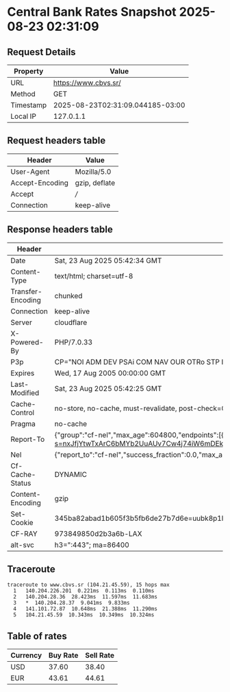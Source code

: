 # Central Bank Rates Snapshot 2025-08-23 02:31:09
## Request Details

| Property | Value |
|----------|-------|
| URL | https://www.cbvs.sr/ |
| Method | GET |
| Timestamp | 2025-08-23T02:31:09.044185-03:00 |
| Local IP | 127.0.1.1 |
    
## Request headers table

| Header | Value |
|--------|-------|
| User-Agent | Mozilla/5.0 |
| Accept-Encoding | gzip, deflate |
| Accept | */* |
| Connection | keep-alive |

    
## Response headers table
| Header | Value |
|--------|-------|
| Date | Sat, 23 Aug 2025 05:42:34 GMT |
| Content-Type | text/html; charset=utf-8 |
| Transfer-Encoding | chunked |
| Connection | keep-alive |
| Server | cloudflare |
| X-Powered-By | PHP/7.0.33 |
| P3p | CP="NOI ADM DEV PSAi COM NAV OUR OTRo STP IND DEM" |
| Expires | Wed, 17 Aug 2005 00:00:00 GMT |
| Last-Modified | Sat, 23 Aug 2025 05:42:25 GMT |
| Cache-Control | no-store, no-cache, must-revalidate, post-check=0, pre-check=0 |
| Pragma | no-cache |
| Report-To | {"group":"cf-nel","max_age":604800,"endpoints":[{"url":"https://a.nel.cloudflare.com/report/v4?s=nxJfjYtwTxArC6bMYb2UuAUv7Cw4j74iW6mDEkOffyj6axM83HMjq7GnvU6rQVWifpHNnOyFzjCvlfl4RiDlKSY7M8BApGidic5Q"}]} |
| Nel | {"report_to":"cf-nel","success_fraction":0.0,"max_age":604800} |
| Cf-Cache-Status | DYNAMIC |
| Content-Encoding | gzip |
| Set-Cookie | 345ba82abad1b605f3b5fb6de27b7d6e=uubk8p1ho2f13qv8umlkfoem46; HttpOnly; Path=/ |
| CF-RAY | 973849850d2b3a6b-LAX |
| alt-svc | h3=":443"; ma=86400 |

## Traceroute 

```
traceroute to www.cbvs.sr (104.21.45.59), 15 hops max
  1   140.204.226.201  0.221ms  0.113ms  0.110ms 
  2   140.204.28.36  28.423ms  11.597ms  11.683ms 
  3   *  140.204.28.37  9.041ms  9.833ms 
  4   141.101.72.87  10.648ms  21.388ms  11.290ms 
  5   104.21.45.59  10.343ms  10.349ms  10.324ms 

```

## Table of rates

| Currency | Buy Rate | Sell Rate |
|----------|----------|-----------|
| USD | 37.60 | 38.40 |
| EUR | 43.61 | 44.61 |

